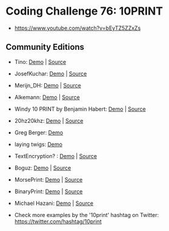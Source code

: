 # Coding Challenge 76: 10PRINT
* https://www.youtube.com/watch?v=bEyTZ5ZZxZs

## Community Editions
* Tino: [Demo](https://tino1008.github.io/10-Print/) | [Source](https://github.com/Tino1008/10-Print)
* JosefKuchar: [Demo](https://josefkuchar.github.io/p5-projects/CC_76_10PRINT_scroller/) | [Source](https://github.com/JosefKuchar/p5-projects/tree/master/CC_76_10PRINT_scroller)
* Merijn_DH: [Demo](http://merijndh.nl/p5_sketches/10PRINT/) | [Source](http://merijndh.nl/p5_sketches/10PRINT/p5_10PRINT.js)
* Alkemann: [Demo](https://codepen.io/anon/pen/jGLRax) | [Source](https://gist.github.com/alkemann/23c5dc3f4129f8223bcf5f14f9b3accf)
* Windy 10 PRINT by Benjamin Habert: [Demo](http://www.rand-on.com/projects/2017_10PRINT/windy_10_print.html) |  [Source](https://github.com/BenjaminHabert/rand-on/blob/master/_projects/2017_10PRINT/windy_10_print.js)
* 20hz20khz: [Demo](https://10print.glitch.me/) |  [Source](https://glitch.com/edit/#!/10print?path=views/sketch.js:1:0)
* Greg Berger: [Demo](http://gregberger.github.io/10PRINT/)
* laying twigs: [Demo](http://madacoo.github.io/layingtwigs/index.html)
* TextEncryption? : [Demo](https://codepen.io/Zohir/full/VMbwNm/) | [Source](https://codepen.io/Zohir/pen/VMbwNm)
* Boguz: [Demo](https://codepen.io/anon/pen/QqMPPV) | [Source](https://github.com/boguz/10PRINT)
* MorsePrint: [Demo](https://hackesta.org/p5/10Print/?printer=morsePrint&colorize=true) | [Source](https://github.com/haideralipunjabi/p5-projects/tree/master/10Print)  
* BinaryPrint: [Demo](https://hackesta.org/p5/10Print/?printer=binaryPrint&colorize=true) | [Source](https://github.com/haideralipunjabi/p5-projects/tree/master/10Print)
* Michael Hazani: [Demo](http://michaelhazani.com/projects/tenCubedPrint/) | [Source](http://michaelhazani.com/projects/tenCubedPrint/app.js)  

* Check more examples by the '10print' hashtag on Twitter: https://twitter.com/hashtag/10print
